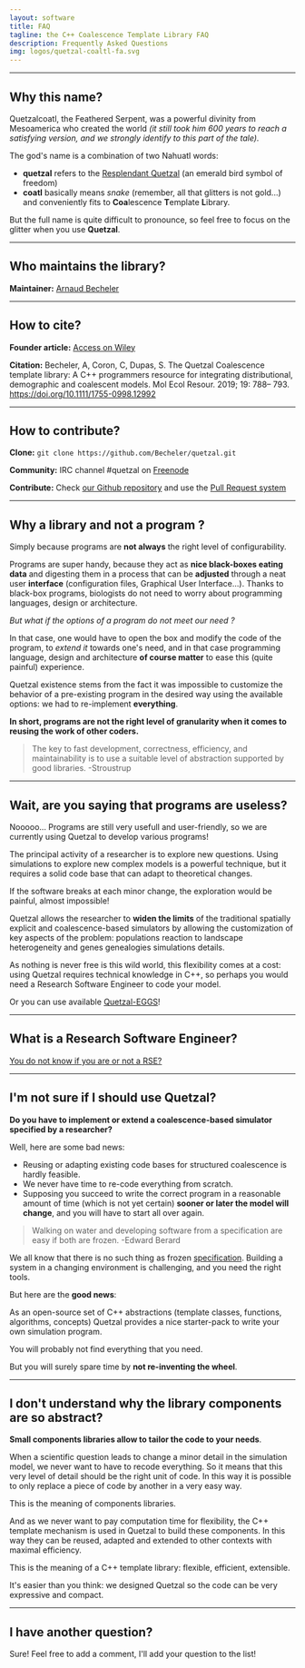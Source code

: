 ```yaml
---
layout: software
title: FAQ
tagline: the C++ Coalescence Template Library FAQ
description: Frequently Asked Questions
img: logos/quetzal-coaltl-fa.svg
---
```


-------------------
## Why this name?

Quetzalcoatl, the Feathered Serpent, was a powerful divinity from Mesoamerica who created the world
*(it still took him 600 years to reach a satisfying version, and we strongly identify to this part
  of the tale).*

The god's name is a combination of two Nahuatl words:
- **quetzal** refers to the [Resplendant Quetzal](https://en.wikipedia.org/wiki/Resplendent_quetzal) (an emerald bird symbol of freedom)
- **coatl** basically means *snake* (remember, all that glitters is not gold...) and
conveniently fits to **Coa**lescence **T**emplate **L**ibrary.

But the full name is quite difficult to pronounce, so feel free to focus on the glitter when you use **Quetzal**.

---------------------

## Who maintains the library?

**Maintainer:** [Arnaud Becheler](https://becheler.github.io/)

------------------------

## How to cite?  

**Founder article:** [Access on Wiley](https://onlinelibrary.wiley.com/doi/full/10.1111/1755-0998.12992)

**Citation:** Becheler, A, Coron, C, Dupas, S. The Quetzal Coalescence template library: A C++ programmers resource for integrating distributional, demographic and coalescent models. Mol Ecol Resour. 2019; 19: 788– 793. https://doi.org/10.1111/1755-0998.12992

----------------------

## How to contribute?  

**Clone:** ``git clone https://github.com/Becheler/quetzal.git``

**Community:** IRC channel \#quetzal on [Freenode](https://webchat.freenode.net/)

**Contribute:** Check [our Github repository](https://github.com/Becheler/quetzal) and use the [Pull Request system](https://help.github.com/articles/creating-a-pull-request/)

-------------------------

## Why a library and not a program ?

Simply because programs are **not always** the right level of configurability.

Programs are super handy, because they act as **nice black-boxes eating data** and
digesting them in a process that can be **adjusted** through a neat user **interface** (configuration files,
Graphical User Interface...). Thanks to black-box programs, biologists do not need to
worry about programming languages, design or architecture.

*But what if the options of a program do not meet our need ?*

In that case, one would have to open the box and modify the code of the program, to *extend it* towards one's need,
and in that case programming language, design and architecture **of course matter** to ease this (quite painful) experience.

Quetzal existence stems from the fact it was impossible to customize the behavior
of a pre-existing program in the desired way using the available options: we had
to re-implement **everything**.

**In short, programs are not the right level of granularity when it comes to reusing the work of other coders.**

> The key to fast development, correctness, efficiency, and maintainability is
to use a suitable level of abstraction supported by good libraries.
> -Stroustrup

--------------------------

## Wait, are you saying that programs are useless?

Nooooo...  Programs are still very usefull and user-friendly, so we are currently using Quetzal
to develop various programs!

The principal activity of a researcher is to explore new questions. Using simulations
to explore new complex models is a powerful technique, but it requires a solid
code base that can adapt to theoretical changes.

If the software breaks at each minor change, the exploration would be
painful, almost impossible!

Quetzal allows the researcher to **widen the limits** of the traditional spatially explicit
and coalescence-based simulators by allowing the customization of key aspects of
the problem: populations reaction to landscape heterogeneity and genes genealogies
simulations details.

As nothing is never free is this wild world, this flexibility comes at a cost:
using Quetzal requires technical knowledge in C++, so perhaps you would need a
Research Software Engineer to code your model.

Or you can use available [Quetzal-EGGS](/pages/quetzal_eggs/home)!

-------------------------

## What is a Research Software Engineer?

[You do not know if you are or not a RSE?](https://rse.ac.uk/who/)

-------------------------

## I'm not sure if I should use Quetzal?

**Do you have to implement or extend a coalescence-based simulator specified by a researcher?**

Well, here are some bad news:
 - Reusing or adapting existing code bases for structured coalescence is hardly feasible.
 - We never have time to re-code everything from scratch.
 - Supposing you succeed to write the correct program
in a reasonable amount of time (which is not yet certain) **sooner or later the model will change**,
and you will have to start all over again.

> Walking on water and developing software from a specification are easy if both are frozen.
> -Edward Berard

We all know that there is no such thing as frozen [specification](https://en.wikipedia.org/wiki/Software_requirements_specification). Building a
system in a changing environment is challenging, and you need the right tools.

But here are the **good news**:

As an open-source set of C++ abstractions (template classes, functions, algorithms, concepts)
Quetzal provides a nice starter-pack to write your own simulation program.

You will probably not find everything that you need.

But you will surely spare time by **not re-inventing the wheel**.

-----------------------

## I don't understand why the library components are so abstract?

**Small components libraries allow to tailor the code to your needs**.

When a scientific question leads to change a minor detail in the simulation model,
we never want to have to recode everything. So it means that this very level of
detail should be the right unit of code. In this way it is possible to only replace
a piece of code by another in a very easy way.

This is the meaning of components libraries.

And as we never want to pay computation time for flexibility, the C++ template
mechanism is used in Quetzal to build these components. In this way they can be
reused, adapted and extended to other contexts with maximal efficiency.

This is the meaning of a C++ template library: flexible, efficient, extensible.

It's easier than you think: we designed Quetzal so the code can be very expressive and compact.

--------------------

## I have another question?

Sure! Feel free to add a comment, I'll add your question to the list!
